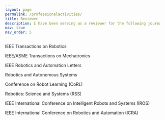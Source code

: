 ```yaml
---
layout: page
permalink: /professionalactivities/
title: Reviewer
description: I have been serving as a reviewer for the following journals and conferences.
nav: true
nav_order: 5
---
```


IEEE Transactions on Robotics

IEEE/ASME Transactions on Mechatronics

IEEE Robotics and Automation Letters

Robotics and Autonomous Systems

Conference on Robot Learning (CoRL)

Robotics: Science and Systems (RSS)

IEEE International Conference on Intelligent Robots and Systems (IROS)

IEEE International Conference on Robotics and Automation (ICRA)